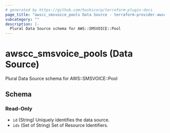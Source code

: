 ```yaml
---
# generated by https://github.com/hashicorp/terraform-plugin-docs
page_title: "awscc_smsvoice_pools Data Source - terraform-provider-awscc"
subcategory: ""
description: |-
  Plural Data Source schema for AWS::SMSVOICE::Pool
---
```


# awscc_smsvoice_pools (Data Source)

Plural Data Source schema for AWS::SMSVOICE::Pool



<!-- schema generated by tfplugindocs -->
## Schema

### Read-Only

- `id` (String) Uniquely identifies the data source.
- `ids` (Set of String) Set of Resource Identifiers.
